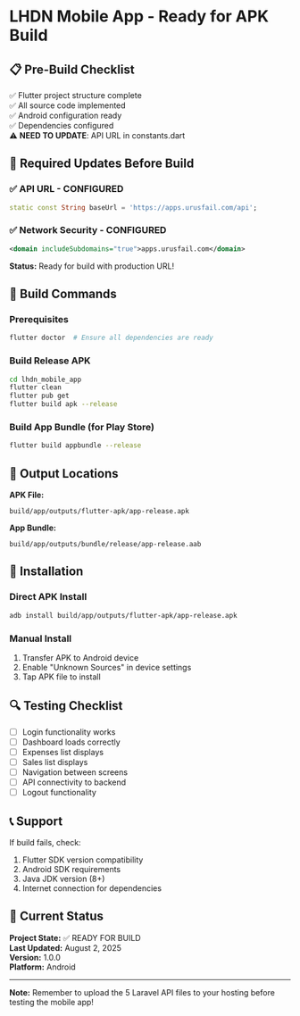 # LHDN Mobile App - Ready for APK Build

## 📋 Pre-Build Checklist

✅ Flutter project structure complete  
✅ All source code implemented  
✅ Android configuration ready  
✅ Dependencies configured  
⚠️ **NEED TO UPDATE**: API URL in constants.dart  

## 🔧 Required Updates Before Build

### ✅ API URL - CONFIGURED
```dart
static const String baseUrl = 'https://apps.urusfail.com/api';
```

### ✅ Network Security - CONFIGURED
```xml
<domain includeSubdomains="true">apps.urusfail.com</domain>
```

**Status:** Ready for build with production URL!

## 🚀 Build Commands

### Prerequisites
```bash
flutter doctor  # Ensure all dependencies are ready
```

### Build Release APK
```bash
cd lhdn_mobile_app
flutter clean
flutter pub get
flutter build apk --release
```

### Build App Bundle (for Play Store)
```bash
flutter build appbundle --release
```

## 📂 Output Locations

**APK File:**
```
build/app/outputs/flutter-apk/app-release.apk
```

**App Bundle:**
```
build/app/outputs/bundle/release/app-release.aab
```

## 📱 Installation

### Direct APK Install
```bash
adb install build/app/outputs/flutter-apk/app-release.apk
```

### Manual Install
1. Transfer APK to Android device
2. Enable "Unknown Sources" in device settings
3. Tap APK file to install

## 🔍 Testing Checklist

- [ ] Login functionality works
- [ ] Dashboard loads correctly
- [ ] Expenses list displays
- [ ] Sales list displays
- [ ] Navigation between screens
- [ ] API connectivity to backend
- [ ] Logout functionality

## 📞 Support

If build fails, check:
1. Flutter SDK version compatibility
2. Android SDK requirements
3. Java JDK version (8+)
4. Internet connection for dependencies

## 🎯 Current Status

**Project State:** ✅ READY FOR BUILD  
**Last Updated:** August 2, 2025  
**Version:** 1.0.0  
**Platform:** Android  

---

**Note:** Remember to upload the 5 Laravel API files to your hosting before testing the mobile app!
